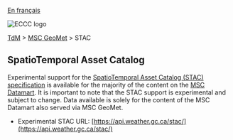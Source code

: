 [En français](stac_fr.md)

![ECCC logo](../img_eccc-logo.png)

[TdM](../readme_en.md) > [MSC GeoMet](readme_en.md) > STAC

## SpatioTemporal Asset Catalog

Experimental support for the [SpatioTemporal Asset Catalog (STAC) specification](https://github.com/radiantearth/stac-spec) is available for the majority of the content on the [MSC Datamart](../msc-datamart/readme_en.md). It is important to note that the STAC support is experimental and subject to change. Data available is solely for the content of the MSC Datamart also served via MSC GeoMet.

* Experimental STAC URL: [https://api.weather.gc.ca/stac/](https://api.weather.gc.ca/stac/)
</br><br>